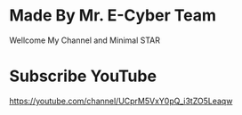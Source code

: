 # Made By Mr. E-Cyber Team
Wellcome My Channel and Minimal STAR

# Subscribe YouTube
https://youtube.com/channel/UCprM5VxY0pQ_i3tZO5Leaqw
